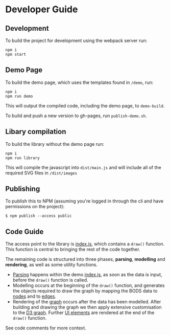 # Developer Guide

## Development
To build the project for development using the webpack server run:

```
npm i
npm start
```

## Demo Page
To build the demo page, which uses the templates found in `/demo`, run:

```
npm i
npm run demo
```
This will output the compiled code, including the demo page, to `demo-build`.

To build and push a new version to gh-pages, run `publish-demo.sh`.

## Libary compilation
To build the library without the demo page run:

```
npm i
npm run library
```
This will compile the javascript into `dist/main.js` and will include all of the required SVG files in `/dist/images`

## Publishing
To publish this to NPM (assuming you're logged in through the cli and have
permissions on the project):

`$ npm publish --access public`

## Code Guide

The access point to the library is [index.js](./src/index.js), which contains a `draw()` function. This function is central to bringing the rest of the code together.

The remaining code is structured into three phases, **parsing**, **modelling** and **rendering**, as well as some utility functions.

- [Parsing](./src/parse/parse.js) happens within the demo [index.js](./demo/index.js), as soon as the data is input, before the `draw()` function is called.
- Modelling occurs at the beginning of the `draw()` function, and generates the objects required to draw the graph by mapping the BODS data to [nodes](./src/model/nodes/nodes.js) and to [edges](./src/model/edges/edges.js).
- Rendering of the [graph](./src/render/renderGraph.js) occurs after the data has been modelled. After building and drawing the graph we then apply extensive customisation to the [D3 graph](./src/render/renderD3.js). Further [UI elements](./src/render/renderUI.js) are rendered at the end of the `draw()` function.

See code comments for more context.
